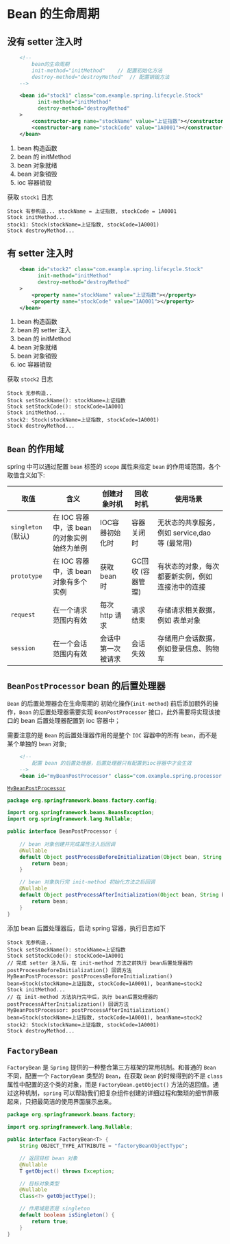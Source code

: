 

# Bean 的生命周期

## 没有 setter 注入时

```xml
    <!--
        bean的生命周期
        init-method="initMethod"    // 配置初始化方法
        destroy-method="destroyMethod"  // 配置销毁方法
    -->

    <bean id="stock1" class="com.example.spring.lifecycle.Stock"
          init-method="initMethod"
          destroy-method="destroyMethod"
    >
        <constructor-arg name="stockName" value="上证指数"></constructor-arg>
        <constructor-arg name="stockCode" value="1A0001"></constructor-arg>
    </bean>
```

1. bean 构造函数
2. bean 的 initMethod
3. bean 对象就绪
4. bean 对象销毁
5. ioc 容器销毁

获取 `stock1` 日志
```text
Stock 有参构造... stockName = 上证指数, stockCode = 1A0001
Stock initMethod...
stock1: Stock(stockName=上证指数, stockCode=1A0001)
Stock destroyMethod...
```

## 有 setter 注入时

```xml
    <bean id="stock2" class="com.example.spring.lifecycle.Stock"
          init-method="initMethod"
          destroy-method="destroyMethod"
    >
        <property name="stockName" value="上证指数"></property>
        <property name="stockCode" value="1A0001"></property>
    </bean>
```

1. bean 构造函数
2. bean 的 setter 注入
3. bean 的 initMethod
4. bean 对象就绪
5. bean 对象销毁
6. ioc 容器销毁

获取 `stock2` 日志

```text
Stock 无参构造..
Stock setStockName(): stockName=上证指数
Stock setStockCode(): stockCode=1A0001
Stock initMethod...
stock2: Stock(stockName=上证指数, stockCode=1A0001)
Stock destroyMethod...
```

## `Bean` 的作用域

spring 中可以通过配置 `bean` 标签的 `scope` 属性来指定 `bean` 的作用域范围，各个取值含义如下:

| 取值               | 含义                          | 创建对象时机    | 回收时机        | 使用场景                         |
|------------------|-----------------------------|-----------|-------------|------------------------------|
| `singleton` (默认) | 在 IOC 容器中，该 bean 的对象实例始终为单例 | IOC容器初始化时 | 容器关闭时       | 无状态的共享服务，例如 service,dao 等 (最常用) |
| `prototype`      | 在 IOC 容器中，该 bean 对象有多个实例    | 获取 bean 时 | GC回收 (容器管理) | 有状态的对象，每次都要新实例，例如 连接池中的连接    |
| `request` | 在一个请求范围内有效 | 每次 http 请求 | 请求结束 | 存储请求相关数据，例如 表单对象 |
| `session` | 在一个会话范围内有效 | 会话中第一次被请求 | 会话失效 | 存储用户会话数据，例如登录信息、购物车 |

## `BeanPostProcessor` bean 的后置处理器

`Bean` 的后置处理器会在生命周期的 初始化操作(`init-method`) 前后添加额外的操作，`Bean` 的后置处理器需要实现 `BeanPostProcessor` 接口，此外需要将实现该接口的 bean 后置处理器配置到 ioc 容器中；

需要注意的是 `Bean` 的后置处理器作用的是整个 `IOC` 容器中的所有 `bean`，而不是某个单独的 `bean` 对象;

```xml
    <!--
        配置 bean 的后置处理器，后置处理器只有配置到ioc容器中才会生效
    -->
    <bean id="myBeanPostProcessor" class="com.example.spring.processor.MyBeanPostProcessor"></bean>
```

[`MyBeanPostProcessor`](./src/main/java/com/example/spring/processor/MyBeanPostProcessor.java)


```java
package org.springframework.beans.factory.config;

import org.springframework.beans.BeansException;
import org.springframework.lang.Nullable;

public interface BeanPostProcessor {
    
    // bean 对象创建并完成属性注入后回调
    @Nullable
    default Object postProcessBeforeInitialization(Object bean, String beanName) throws BeansException {
        return bean;
    }

    // bean 对象执行完 init-method 初始化方法之后回调
    @Nullable
    default Object postProcessAfterInitialization(Object bean, String beanName) throws BeansException {
        return bean;
    }
}
```

添加 bean 后置处理器后，启动 spring 容器，执行日志如下

```text
Stock 无参构造..
Stock setStockName(): stockName=上证指数
Stock setStockCode(): stockCode=1A0001
// 完成 setter 注入后，在 init-method 方法之前执行 bean后置处理器的 postProcessBeforeInitialization() 回调方法
MyBeanPostProcessor: postProcessBeforeInitialization() bean=Stock(stockName=上证指数, stockCode=1A0001), beanName=stock2
Stock initMethod...
// 在 init-method 方法执行完毕后，执行 bean后置处理器的 postProcessAfterInitialization() 回调方法
MyBeanPostProcessor: postProcessAfterInitialization() bean=Stock(stockName=上证指数, stockCode=1A0001), beanName=stock2
stock2: Stock(stockName=上证指数, stockCode=1A0001)
Stock destroyMethod...
```


## `FactoryBean`

`FactoryBean` 是 `Spring` 提供的一种整合第三方框架的常用机制。和普通的 `Bean` 不同，配置一个 `FactoryBean` 类型的 `Bean`，在获取 `Bean` 的时候得到的不是 `class` 属性中配置的这个类的对象，而是 `FactoryBean.getObject()` 方法的返回值。通过这种机制，`spring` 可以帮助我们把复杂组件创建的详细过程和繁琐的细节屏蔽起来，只把最简洁的使用界面展示出来。

```java
package org.springframework.beans.factory;

import org.springframework.lang.Nullable;

public interface FactoryBean<T> {
    String OBJECT_TYPE_ATTRIBUTE = "factoryBeanObjectType";

    // 返回目标 bean 对象
    @Nullable
    T getObject() throws Exception;

    // 目标对象类型
    @Nullable
    Class<?> getObjectType();

    // 作用域是否是 singleton
    default boolean isSingleton() {
        return true;
    }
}
```


